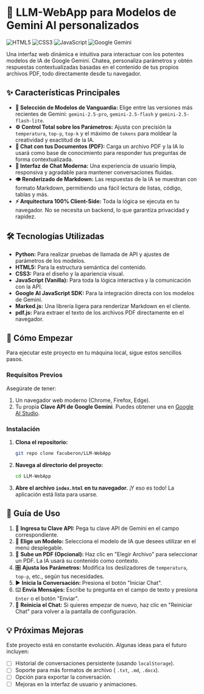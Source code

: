 # 🚀 LLM-WebApp para Modelos de Gemini AI personalizados

![HTML5](https://img.shields.io/badge/HTML5-E34F26?style=for-the-badge&logo=html5&logoColor=white)
![CSS3](https://img.shields.io/badge/CSS3-1572B6?style=for-the-badge&logo=css3&logoColor=white)
![JavaScript](https://img.shields.io/badge/JavaScript-F7DF1E?style=for-the-badge&logo=javascript&logoColor=black)
![Google Gemini](https://img.shields.io/badge/Google_Gemini-8E44AD?style=for-the-badge&logo=google&logoColor=white)

Una interfaz web dinámica e intuitiva para interactuar con los potentes modelos de IA de Google Gemini. Chatea, personaliza parámetros y obtén respuestas contextualizadas basadas en el contenido de tus propios archivos PDF, todo directamente desde tu navegador.



## ✨ Características Principales

-   **🚀 Selección de Modelos de Vanguardia:** Elige entre las versiones más recientes de Gemini: `gemini-2.5-pro`, `gemini-2.5-flash` y `gemini-2.5-flash-lite`.
-   **⚙️ Control Total sobre los Parámetros:** Ajusta con precisión la `temperatura`, `top-p`, `top-k` y el máximo de `tokens` para moldear la creatividad y exactitud de la IA.
-   **📄 Chat con tus Documentos (PDF):** Carga un archivo PDF y la IA lo usará como base de conocimiento para responder tus preguntas de forma contextualizada.
-   **💬 Interfaz de Chat Moderna:** Una experiencia de usuario limpia, responsiva y agradable para mantener conversaciones fluidas.
-   **👁 Renderizado de Markdown:** Las respuestas de la IA se muestran con formato Markdown, permitiendo una fácil lectura de listas, código, tablas y más.
-   **⚡ Arquitectura 100% Client-Side:** Toda la lógica se ejecuta en tu navegador. No se necesita un backend, lo que garantiza privacidad y rapidez.

## 🛠️ Tecnologías Utilizadas

-   **Python:** Para realizar pruebas de llamada de API y ajustes de parámetros de los modelos.
-   **HTML5:** Para la estructura semántica del contenido.
-   **CSS3:** Para el diseño y la apariencia visual.
-   **JavaScript (Vanilla):** Para toda la lógica interactiva y la comunicación con la API.
-   **Google AI JavaScript SDK:** Para la integración directa con los modelos de Gemini.
-   **Marked.js:** Una librería ligera para renderizar Markdown en el cliente.
-   **pdf.js:** Para extraer el texto de los archivos PDF directamente en el navegador.

## 🏁 Cómo Empezar

Para ejecutar este proyecto en tu máquina local, sigue estos sencillos pasos.

### Requisitos Previos

Asegúrate de tener:
1.  Un navegador web moderno (Chrome, Firefox, Edge).
2.  Tu propia **Clave API de Google Gemini**. Puedes obtener una en [Google AI Studio](https://aistudio.google.com/app/apikey).

### Instalación

1.  **Clona el repositorio:**
    ```bash
    git repo clone facuberon/LLM-WebApp
    ```
2.  **Navega al directorio del proyecto:**
    ```bash
    cd LLM-WebApp
    ```
3.  **Abre el archivo `index.html` en tu navegador.**
    ¡Y eso es todo! La aplicación está lista para usarse.

## 📖 Guía de Uso

1.  🔑 **Ingresa tu Clave API:** Pega tu clave API de Gemini en el campo correspondiente.
2.  🤖 **Elige un Modelo:** Selecciona el modelo de IA que desees utilizar en el menú desplegable.
3.  📄 **Sube un PDF (Opcional):** Haz clic en "Elegir Archivo" para seleccionar un PDF. La IA usará su contenido como contexto.
4.  🎛️ **Ajusta los Parámetros:** Modifica los deslizadores de `temperatura`, `top-p`, etc., según tus necesidades.
5.  ▶️ **Inicia la Conversación:** Presiona el botón "Iniciar Chat".
6.  ⌨️ **Envía Mensajes:** Escribe tu pregunta en el campo de texto y presiona `Enter` o el botón "Enviar".
7.  🔄 **Reinicia el Chat:** Si quieres empezar de nuevo, haz clic en "Reiniciar Chat" para volver a la pantalla de configuración.

## 💡 Próximas Mejoras

Este proyecto está en constante evolución. Algunas ideas para el futuro incluyen:
-   [ ] Historial de conversaciones persistente (usando `localStorage`).
-   [ ] Soporte para más formatos de archivo ( `.txt`, `.md`, `.docx`).
-   [ ] Opción para exportar la conversación.
-   [ ] Mejoras en la interfaz de usuario y animaciones.
